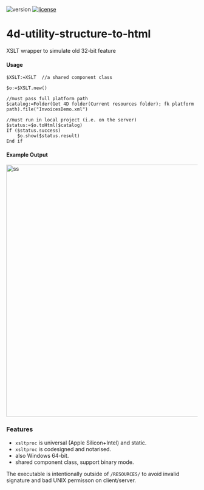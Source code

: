 ![version](https://img.shields.io/badge/version-19%2B-5682DF)
[![license](https://img.shields.io/github/license/miyako/4d-class-build-application
)](LICENSE)

# 4d-utility-structure-to-html
XSLT wrapper to simulate old 32-bit feature

#### Usage

```4d
$XSLT:=XSLT  //a shared component class

$o:=$XSLT.new()

//must pass full platform path
$catalog:=Folder(Get 4D folder(Current resources folder); fk platform path).file("InvoicesDemo.xml")

//must run in local project (i.e. on the server)
$status:=$o.toHtml($catalog)
If ($status.success)
	$o.show($status.result)
End if 
```

#### Example Output 

<img width="664" alt="ss" src="https://user-images.githubusercontent.com/1725068/148091556-ab0f73d9-b51f-4f7f-ac87-2bce25f994f0.png">

### Features

* `xsltproc` is universal (Apple Silicon+Intel) and static.
* `xsltproc` is codesigned and notarised.
* also Windows 64-bit.
* shared component class, support binary mode.

The executable is intentionally outside of `/RESOURCES/` to avoid invalid signature and bad UNIX permisson on client/server.
